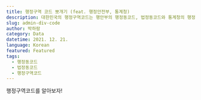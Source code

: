 ```yaml
---
title: 행정구역 코드 뽀개기 (feat. 행정안전부, 통계청)
description: 대한민국의 행정구역코드는 행안부의 행정동코드, 법정동코드와 통계청의 행정구역코드가 있다. 복잡한 코드 관계를 한번에 정리한다!
slug: admin-div-code
author: 박하람
category: Data
datetime: 2021. 12. 21.
language: Korean
featured: Featured
tags:
  - 행정동코드
  - 법정동코드
  - 행정구역코드
---
```


행정구역코드를 알아보자!
